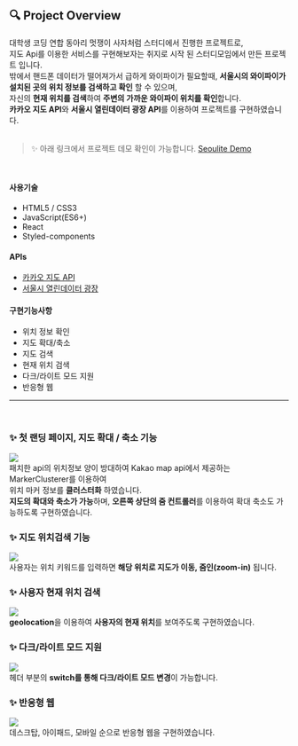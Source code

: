 
## 🔍 Project Overview
대학생 코딩 연합 동아리 멋쟁이 사자처럼 스터디에서 진행한 프로젝트로, <br />
지도 Api를 이용한 서비스를 구현해보자는 취지로 시작 된 스터디모임에서 만든 프로젝트 입니다.<br />
밖에서 핸드폰 데이터가 떨어져가서 급하게 와이파이가 필요할때, **서울시의 와이파이가 설치된 곳의 위치 정보를 검색하고 확인** 할 수 있으며, <br />
자신의 **현재 위치를 검색**하여 **주변의 가까운 와이파이 위치를 확인**합니다.<br />
**카카오 지도 API**와 **서울시 열린데이터 광장 API**를 이용하여 프로젝트를 구현하였습니다.<br />
<br />
>✨ 아래 링크에서 프로젝트 데모 확인이 가능합니다.
[Seoulite Demo](https://seoulite.netlify.app/)

<br />

#### 사용기술
- HTML5 / CSS3
- JavaScript(ES6+)
- React
- Styled-components


#### APIs
-  [카카오 지도 API](https://apis.map.kakao.com/)
- [서울시 열린데이터 광장](https://data.seoul.go.kr/dataList/OA-13061/S/1/datasetView.do)


#### 구현기능사항
- 위치 정보 확인
- 지도 확대/축소
- 지도 검색 
- 현재 위치 검색
- 다크/라이트 모드 지원
- 반응형 웹


<hr />
<br />

### ✨ 첫 랜딩 페이지, 지도 확대 / 축소 기능

![](https://images.velog.io/images/bbio3o/post/63cdd762-5626-4bf8-be90-ba189a554a16/%E1%84%92%E1%85%AA%E1%84%86%E1%85%A7%E1%86%AB%20%E1%84%80%E1%85%B5%E1%84%85%E1%85%A9%E1%86%A8%202021-01-19%20%E1%84%8B%E1%85%A9%E1%84%8C%E1%85%A5%E1%86%AB%204.04.35.gif)
<br />
패치한 api의 위치정보 양이 방대하여 Kakao map api에서 제공하는 MarkerClusterer를 이용하여 
<br />
위치 마커 정보를 **클러스터화** 하였습니다.
<br />
**지도의 확대와 축소가 가능**하며, **오른쪽 상단의 줌 컨트롤러**를 이용하여 확대 축소도 가능하도록 구현하였습니다.
<br />


### ✨ 지도 위치검색 기능
![](https://images.velog.io/images/bbio3o/post/da3328fd-39a8-48ee-8fef-6cbaa0c2446a/%E1%84%8C%E1%85%B5%E1%84%83%E1%85%A9%E1%84%80%E1%85%A5%E1%86%B7%E1%84%89%E1%85%A2%E1%86%A8.gif)
<br />
사용자는 위치 키워드를 입력하면 **해당 위치로 지도가 이동, 줌인(zoom-in)** 됩니다.
<br />

### ✨ 사용자 현재 위치 검색
![](https://images.velog.io/images/bbio3o/post/00a5c6d3-ad4d-4320-ac1e-2a9c8fe2fb53/%E1%84%92%E1%85%A7%E1%86%AB%E1%84%8C%E1%85%A2%E1%84%8B%E1%85%B1%E1%84%8E%E1%85%B5.gif)
<br />
**geolocation**을 이용하여 **사용자의 현재 위치**를 보여주도록 구현하였습니다.
<br />

### ✨ 다크/라이트 모드 지원
![](https://images.velog.io/images/bbio3o/post/e5182bc1-0959-4719-986d-08dfdd66a80e/%E1%84%83%E1%85%A1%E1%84%8F%E1%85%B3%E1%84%85%E1%85%A1%E1%84%8B%E1%85%B5%E1%84%90%E1%85%B3.gif)
<br />
헤더 부분의 **switch를 통해 다크/라이트 모드 변경**이 가능합니다.
<br />

### ✨ 반응형 웹
![](https://images.velog.io/images/bbio3o/post/e6737207-c6a1-4418-aeba-ad2a337bef1d/%E1%84%89%E1%85%B3%E1%84%8F%E1%85%B3%E1%84%85%E1%85%B5%E1%86%AB%E1%84%89%E1%85%A3%E1%86%BA%202021-01-19%20%E1%84%8B%E1%85%A9%E1%84%92%E1%85%AE%2011.28.37.jpg)
<br />
데스크탑, 아이패드, 모바일 순으로 반응형 웹을 구현하였습니다.
<br />

